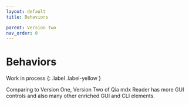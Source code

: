 ```yaml
---
layout: default
title: Behaviors

parent: Version Two
nav_order: 0
---
```


# Behaviors

Work in process
{: .label .label-yellow }

Comparing to Version One, Version Two of Qia mdx Reader has more GUI controls and also many other enriched GUI and CLI elements.
